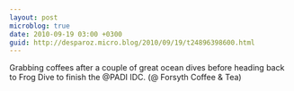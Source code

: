```yaml
---
layout: post
microblog: true
date: 2010-09-19 03:00 +0300
guid: http://desparoz.micro.blog/2010/09/19/t24896398600.html
---
```

Grabbing coffees after a couple of great ocean dives before heading back to Frog Dive to finish the @PADI IDC. (@ Forsyth Coffee &amp; Tea)
